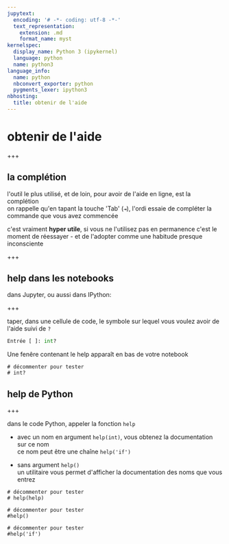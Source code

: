 ```yaml
---
jupytext:
  encoding: '# -*- coding: utf-8 -*-'
  text_representation:
    extension: .md
    format_name: myst
kernelspec:
  display_name: Python 3 (ipykernel)
  language: python
  name: python3
language_info:
  name: python
  nbconvert_exporter: python
  pygments_lexer: ipython3
nbhosting:
  title: obtenir de l'aide
---
```


# obtenir de l'aide

+++

## la complétion

l'outil le plus utilisé, et de loin, pour avoir de l'aide en ligne, est la complétion  
on rappelle qu'en tapant la touche 'Tab' (`⇥`), l'ordi essaie de compléter la commande que vous avez commencée

c'est vraiment **hyper utile**, si vous ne l'utilisez pas en permanence c'est le moment de réessayer - et de l'adopter comme une habitude presque inconsciente

+++

## help dans les notebooks

dans Jupyter, ou aussi dans IPython:

+++

taper, dans une cellule de code, le symbole sur lequel vous voulez avoir de l'aide suivi de `?`

```python
Entrée [ ]: int?
```

Une fenêre contenant le help apparaît en bas de votre notebook

```{code-cell} ipython3
# décommenter pour tester
# int?
```

## help de Python

+++

dans le code Python, appeler la fonction `help`


* avec un nom en argument `help(int)`, vous obtenez la documentation sur ce nom  
  ce nom peut être une chaîne `help('if')` 


* sans argument `help()`  
  un utilitaire vous permet d'afficher la documentation des noms que vous entrez

```{code-cell} ipython3
# décommenter pour tester
# help(help)
```

```{code-cell} ipython3
# décommenter pour tester
#help()
```

```{code-cell} ipython3
# décommenter pour tester
#help('if')
```
